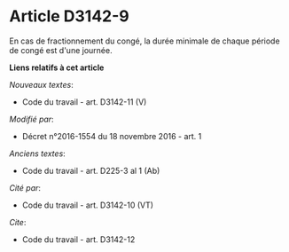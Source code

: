 # Article D3142-9

En cas de fractionnement du congé, la durée minimale de chaque période de congé est d'une journée.

**Liens relatifs à cet article**

_Nouveaux textes_:

  - Code du travail - art. D3142-11 (V)

_Modifié par_:

  - Décret n°2016-1554 du 18 novembre 2016 - art. 1

_Anciens textes_:

  - Code du travail - art. D225-3 al 1 (Ab)

_Cité par_:

  - Code du travail - art. D3142-10 (VT)

_Cite_:

  - Code du travail - art. D3142-12
